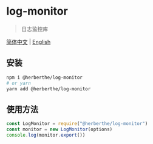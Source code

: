 # log-monitor

> 日志监控库

[简体中文](./README.CN.md) | [English](./README.md)

## 安装

```bash
npm i @herberthe/log-monitor
# or yarn
yarn add @herberthe/log-monitor
```

## 使用方法

```ts
const LogMonitor = require("@herberthe/log-monitor")
const monitor = new LogMonitor(options)
console.log(monitor.export())
```
